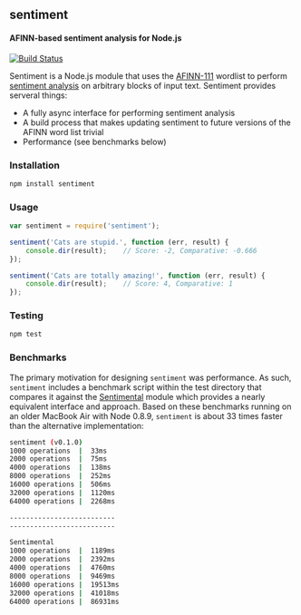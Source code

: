 ## sentiment
#### AFINN-based sentiment analysis for Node.js

[![Build Status](https://secure.travis-ci.org/thisandagain/sentiment.png)](http://travis-ci.org/thisandagain/sentiment)

Sentiment is a Node.js module that uses the [AFINN-111](http://www2.imm.dtu.dk/pubdb/views/publication_details.php?id=6010) wordlist to perform [sentiment analysis](http://en.wikipedia.org/wiki/Sentiment_analysis) on arbitrary blocks of input text. Sentiment provides serveral things:
- A fully async interface for performing sentiment analysis
- A build process that makes updating sentiment to future versions of the AFINN word list trivial
- Performance (see benchmarks below)

### Installation
```bash
npm install sentiment
```

### Usage
```javascript
var sentiment = require('sentiment');

sentiment('Cats are stupid.', function (err, result) {
    console.dir(result);    // Score: -2, Comparative: -0.666
});

sentiment('Cats are totally amazing!', function (err, result) {
    console.dir(result);    // Score: 4, Comparative: 1
});
```

### Testing
```bash
npm test
```

### Benchmarks
The primary motivation for designing `sentiment` was performance. As such, `sentiment` includes a benchmark script within the test directory that compares it against the [Sentimental](https://github.com/thinkroth/Sentimental) module which provides a nearly equivalent interface and approach. Based on these benchmarks running on an older MacBook Air with Node 0.8.9, `sentiment` is about 33 times faster than the alternative implementation:
```bash
sentiment (v0.1.0)
1000 operations  |  33ms
2000 operations  |  75ms
4000 operations  |  138ms
8000 operations  |  252ms
16000 operations |  506ms
32000 operations |  1120ms
64000 operations |  2268ms

--------------------------
--------------------------

Sentimental
1000 operations  |  1189ms
2000 operations  |  2392ms
4000 operations  |  4760ms
8000 operations  |  9469ms
16000 operations |  19513ms
32000 operations |  41018ms
64000 operations |  86931ms
```